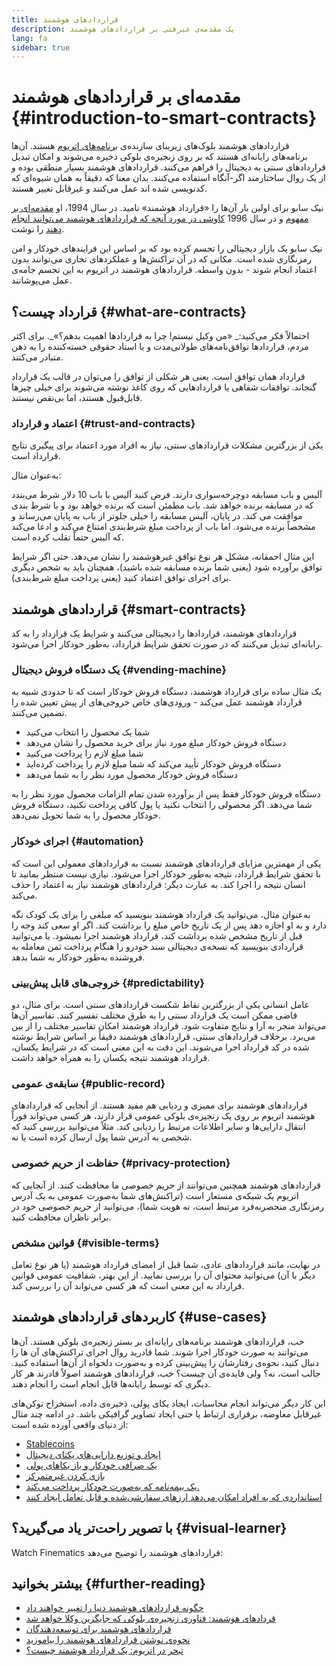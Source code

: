 ```yaml
---
title: قرارداد‌های هوشمند
description: یک مقدمه‌ی غیرفنی بر قراردادهای هوشمند
lang: fa
sidebar: true
---
```


# مقدمه‌ای بر قراردادهای هوشمند {#introduction-to-smart-contracts}

قراردادهای هوشمند بلوک‌های زیربنای سازنده‌ی [برنامه‌های اتریوم](/dapps/) هستند. آن‌ها برنامه‌های رایانه‌ای هستند که بر روی زنجیره‌‌ی بلوکی ذخیره می‌شوند و امکان تبدیل قراردادهای سنتی به دیجیتال را فراهم می‌کنند. قراردادهای هوشمند بسیار منطقی بوده و از یک روال ساختارمند اگر-آنگاه استفاده می‌کنند. بدان معنا که دقیقاً به همان شیوه‌ای که کدنویسی شده اند عمل می‌کنند و غیرقابل تغییر هستند.

نیک سابو برای اولین بار آن‌ها را «قرارداد هوشمند» نامید. در سال 1994، او [مقدمه‌ای بر مفهوم](https://www.fon.hum.uva.nl/rob/Courses/InformationInSpeech/CDROM/Literature/LOTwinterschool2006/szabo.best.vwh.net/smart.contracts.html) و در سال 1996 [کاوشی در مورد آنچه که قراردادهای هوشمند می‌توانند انجام دهند](https://www.fon.hum.uva.nl/rob/Courses/InformationInSpeech/CDROM/Literature/LOTwinterschool2006/szabo.best.vwh.net/smart_contracts_2.html) را نوشت.

نیک سابو یک بازار دیجیتالی را تجسم کرده بود که بر اساس این فرایندهای خودکار و امن رمزنگاری شده است. مکانی که در آن تراکنش‌ها و عملکردهای تجاری می‌توانند بدون اعتماد انجام شوند - بدون واسطه. قراردادهای هوشمند در اتریوم به این تجسم جامه‌ی عمل می‌پوشانند.

## قرارداد چیست؟ {#what-are-contracts}

احتمالاً فکر می‌‌کنید:_ «من وکیل نیستم! چرا به قراردادها اهمیت بدهم؟»_. برای اکثر مردم، قراردادها توافق‌نامه‌های طولانی‌مدت و یا اسناد حقوقی خسته‌کننده را به ذهن متبادر می‌کنند.

قرارداد همان توافق است. یعنی هر شکلی از توافق را می‌توان در قالب یک قرارداد گنجاند. توافقات شفاهی یا قراردادهایی که روی کاغذ نوشته می‌شوند برای خیلی چیزها قابل‌قبول هستند، اما بی‌نقص نیستند.

### اعتماد و قرارداد {#trust-and-contracts}

یکی از بزرگترین مشکلات قراردادهای سنتی، نیاز به افراد مورد اعتماد برای پیگیری نتایج قرارداد است.

به‌عنوان مثال:

آلیس و باب مسابقه دوچرخه‌سواری دارند. فرض کنید آلیس با باب 10 دلار شرط می‌بندد که در مسابقه برنده خواهد شد. باب مطمئن است که برنده خواهد بود و با شرط بندی موافقت می کند. در پایان، آلیس مسابقه را خیلی جلوتر از باب به پایان می‌رساند و مشخصاً برنده می‌شود. اما باب از پرداخت مبلغ شرط‌بندی امتناع می‌کند و ادعا می‌کند که آلیس حتماً تقلب کرده است.

این مثال احمقانه، مشکل هر نوع توافق غیرهوشمند را نشان می‌دهد. حتی اگر شرایط توافق برآورده شود (یعنی شما برنده مسابقه شده باشید)، همچنان باید به شخص دیگری برای اجرای توافق اعتماد کنید (یعنی پرداخت مبلغ شرط‌بندی).

## قرارداد‌های هوشمند {#smart-contracts}

قراردادهای هوشمند، قراردادها را دیجیتالی می‌کنند و شرایط یک قرارداد را به کد رایانه‌ای تبدیل می‌کنند که در صورت تحقق شرایط قرارداد، به‌طور خودکار اجرا می‌شود.

### یک دستگاه فروش دیجیتال {#vending-machine}

یک مثال ساده برای قرارداد هوشمند، دستگاه فروش خودکار است که تا حدودی شبیه به قرارداد هوشمند عمل می‌کند - ورودی‌های خاص خروجی‌های از پیش تعیین شده را تضمین می‌کنند.

- شما یک محصول را انتخاب می‌کنید
- دستگاه فروش خودکار مبلغ مورد نیاز برای خرید محصول را نشان می‌دهد
- شما مبلغ لازم را پرداخت می‌کنید
- دستگاه فروش خودکار تأیید می‌کند که شما مبلغ لازم را پرداخت کرده‌اید
- دستگاه فروش خودکار محصول مورد نظر را به شما می‌دهد

دستگاه فروش خودکار فقط پس از برآورده شدن تمام الزامات محصول مورد نظر را به شما می‌دهد. اگر محصولی را انتخاب نکنید یا پول کافی پرداخت نکنید، دستگاه فروش خودکار محصول را به شما تحویل نمی‌دهد.

### اجرای خودکار {#automation}

یکی از مهمترین مزایای قراردادهای هوشمند نسبت به قراردادهای معمولی این است که با تحقق شرایط قرارداد، نتیجه به‌طور خودکار اجرا می‌شود. نیازی نیست منتظر بمانید تا انسان نتیجه را اجرا کند. به عبارت دیگر: قراردادهای هوشمند نیاز به اعتماد را حذف می‌کند.

به‌عنوان مثال، می‌توانید یک قرارداد هوشمند بنویسید که مبلغی را برای یک کودک نگه دارد و به او اجازه دهد پس از یک تاریخ خاص مبلغ را برداشت کند. اگر او سعی کند وجه را قبل از تاریخ مشخص شده برداشت کند، قرارداد هوشمند اجرا نمیشود. یا می‌توانید قراردادی بنویسید که نسخه‌ی دیجیتالی سند خودرو را هنگام پرداخت ثمن معامله به فروشنده به‌طور خودکار به شما بدهد.

### خروجی‌های قابل پیش‌بینی {#predictability}

عامل انسانی یکی از بزرگترین نقاط شکست قراردادهای سنتی است. برای مثال، دو قاضی ممکن است یک قرارداد سنتی را به طرق مختلف تفسیر کنند. تفاسیر آن‌ها می‌تواند منجر به آرا و نتایج متفاوت شود. قرارداد هوشمند امکان تفاسیر مختلف را از بین می‌برد. برخلاف قراردادهای سنتی، قراردادهای هوشمند دقیقاً بر اساس شرایط نوشته شده در کد قرارداد اجرا می‌شوند. این دقت به این معنی است که در شرایط یکسان، قرارداد هوشمند نتیجه یکسان را به همراه خواهد داشت.

### سابقه‌ی عمومی {#public-record}

قراردادهای هوشمند برای ممیزی و ردیابی هم مفید هستند. از آنجایی که قراردادهای هوشمند اتریوم بر روی یک زنجیره‌‌ی بلوکی عمومی قرار دارند، هر کسی می‌تواند فوراً انتقال دارایی‌ها و سایر اطلاعات مرتبط را ردیابی کند. مثلاً می‌توانید بررسی کنید که شخصی به آدرس شما پول ارسال کرده است یا نه.

### حفاظت از حریم خصوصی {#privacy-protection}

قراردادهای هوشمند همچنین می‌توانند از حریم خصوصی ما محافظت کنند. از آنجایی که اتریوم یک شبکه‌ی مستعار است (تراکنش‌های شما به‌صورت عمومی به یک آدرس رمزنگاری منحصربه‌فرد مرتبط است، نه هویت شما)، می‌توانید از حریم خصوصی خود در برابر ناظران محافظت کنید.

### قوانین مشخص {#visible-terms}

در نهایت، مانند قراردادهای عادی، شما قبل از امضای قرارداد هوشمند (یا هر نوع تعامل دیگر با آن) می‌توانید محتوای آن را بررسی نمایید. از این بهتر، شفافیت عمومی قوانین قرارداد به این معنی است که هر کسی می‌تواند آن را بررسی کند.

## کاربردهای قراردادهای هوشمند {#use-cases}

خب، قراردادهای هوشمند برنامه‌های رایانه‌ای بر بستر زنجیره‌‌ی بلوکی هستند. آن‌ها می‌توانند به صورت خودکار اجرا شوند. شما قادرید روال اجرای تراکنش‌های آن ها را دنبال کنید، نحوه‌ی رفتارشان را پیش‌بینی کرده و به‌صورت دلخواه از آن‌ها استفاده کنید. جالب است، نه؟ ولی فایده‌ی آن چیست؟ خب، قراردادهای هوشمند اصولاً قادرند هر کار دیگری که توسط رایانه‌ها قابل انجام است را انجام دهند.

این کار دیگر می‌تواند انجام محاسبات، ایجاد یکای پولی، ذخیره‌ی داده، استخراج توکن‌های غیرقابل معاوضه، برقراری ارتباط یا حتی ایجاد تصاویر گرافیکی باشد. در ادامه چند مثال از دنیای واقعی آورده شده است:

- [Stablecoins](/stablecoins/)
- [ایجاد و توزیع دارایی‌های یکتای دیجیتال](/nft/)
- [یک صرافی خودکار و باز یکاهای پولی](/get-eth/#dex/)
- [بازی کردن غیرمتمرکز](/dapps/?category=gaming)
- [یک بیمه‌نامه که به‌صورت خودکار پرداخت می‌کند.](https://etherisc.com/)
- [استانداردی که به افراد امکان می‌دهد ارزهای سفارشی‌شده و قابل تعامل ایجاد کنند](/developers/docs/standards/tokens/)

## با تصویر راحت‌تر یاد می‌گیرید؟ {#visual-learner}

Watch Finematics قراردادهای هوشمند را توضیح می‌دهد:

<YouTube id="pWGLtjG-F5c" />

## بیشتر بخوانید {#further-reading}

- [چگونه قراردادهای هوشمند دنیا را تغییر خواهند داد](https://www.youtube.com/watch?v=pA6CGuXEKtQ)
- [قردادهای هوشمند: فناوری زنجیره‌‌ی بلوکی که جایگزین وکلا خواهد شد](https://blockgeeks.com/guides/smart-contracts/)
- [قراردادهای هوشمند برای توسعه‌دهندگان](/developers/docs/smart-contracts/)
- [نحوه‌ی نوشتن قراردادهای هوشمند را بیاموزید](/developers/learning-tools/)
- [تبحر در اتریوم: یک قرارداد هوشمند چیست؟](https://github.com/ethereumbook/ethereumbook/blob/develop/07smart-contracts-solidity.asciidoc#what-is-a-smart-contract)
